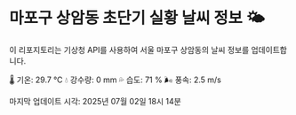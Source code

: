
# 마포구 상암동 초단기 실황 날씨 정보 🌤️

이 리포지토리는 기상청 API를 사용하여 서울 마포구 상암동의 날씨 정보를 업데이트합니다. 

🌡️ 기온: 29.7 ℃
💧 강수량: 0 mm
💦 습도: 71 %
🌬️ 풍속: 2.5 m/s

마지막 업데이트 시각: 2025년 07월 02일 18시 14분    
